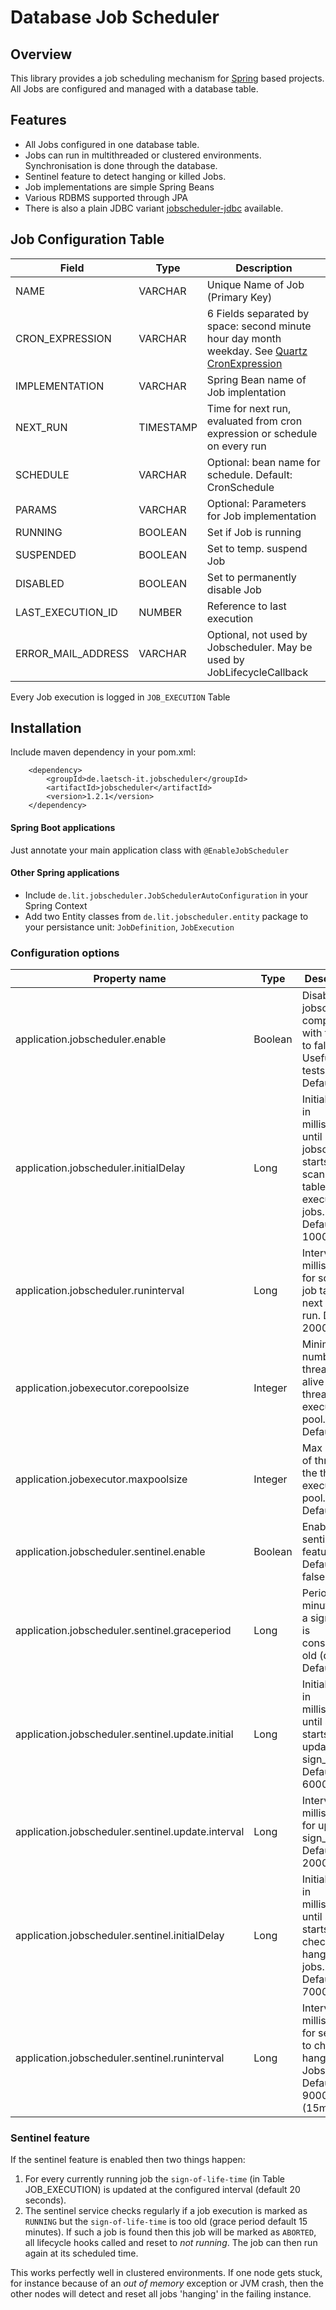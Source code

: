 # Database Job Scheduler

## Overview
This library provides a job scheduling mechanism for 
[Spring](https://spring.io) based projects. All Jobs are
configured and managed with a database table. 

## Features

- All Jobs configured in one database table.
- Jobs can run in multithreaded or clustered environments. 
  Synchronisation is done through the database.
- Sentinel feature to detect hanging or killed Jobs.
- Job implementations are simple Spring Beans
- Various RDBMS supported through JPA
- There is also a plain JDBC variant [jobscheduler-jdbc](jobscheduler-jdbc) available.

## Job Configuration Table

| Field           | Type     | Description |
| --------------- | -------- | ----------- |
| NAME            | VARCHAR  | Unique Name of Job (Primary Key) |
| CRON_EXPRESSION | VARCHAR  | 6 Fields separated by space: second minute hour day month weekday. See [Quartz CronExpression](http://www.quartz-scheduler.org/api/2.3.0/org/quartz/CronExpression.html) |
| IMPLEMENTATION  | VARCHAR  | Spring Bean name of Job implentation |
| NEXT_RUN        | TIMESTAMP| Time for next run, evaluated from cron expression or schedule on every run |
| SCHEDULE        | VARCHAR  | Optional: bean name for schedule. Default: CronSchedule |
| PARAMS          | VARCHAR  | Optional: Parameters for Job implementation |
| RUNNING         | BOOLEAN  | Set if Job is running |
| SUSPENDED       | BOOLEAN  | Set to temp. suspend Job |
| DISABLED        | BOOLEAN  | Set to permanently disable Job |
| LAST_EXECUTION_ID| NUMBER  | Reference to last execution |
| ERROR_MAIL_ADDRESS|VARCHAR | Optional, not used by Jobscheduler. May be used by JobLifecycleCallback |

Every Job execution is logged in `JOB_EXECUTION` Table

## Installation

Include maven dependency in your pom.xml:

   ```
       <dependency>
           <groupId>de.laetsch-it.jobscheduler</groupId>
           <artifactId>jobscheduler</artifactId>
           <version>1.2.1</version>
       </dependency>
   ```

#### Spring Boot applications
Just annotate your main application class with `@EnableJobScheduler`

#### Other Spring applications
- Include `de.lit.jobscheduler.JobSchedulerAutoConfiguration` in your Spring Context
- Add two Entity classes from `de.lit.jobscheduler.entity` package to your persistance unit: 
  `JobDefinition`, `JobExecution`

### Configuration options

| Property name                                  | Type    | Description                            |
| ---------------------------------------------- | ------- | -------------------------------------- |
| application.jobscheduler.enable                | Boolean | Disable jobscheduler completely with this set to false. Useful for tests. Default: true |
| application.jobscheduler.initialDelay          | Long    | Initial delay in milliseconds until jobscheduler starts scanning job table and executing jobs. Default: 10000 |
| application.jobscheduler.runinterval           | Long    | Interval in milliseconds for scanning job table for next due run. Default: 20000 |
| application.jobexecutor.corepoolsize           | Integer | Minimum number of threads kept alive in the thread execution pool. Default: 1 |
| application.jobexecutor.maxpoolsize            | Integer | Max number of threads in the thread execution pool. Default: 4 |
| application.jobscheduler.sentinel.enable       | Boolean | Enable sentinel feature. Default: false |
| application.jobscheduler.sentinel.graceperiod  | Long    | Period in minutes until a sign_of_life is considered old (dead). Default: 15 |
| application.jobscheduler.sentinel.update.initial | Long  | Initial delay in milliseconds until sentinel starts updating sign_of_life. Default: 60000 |
| application.jobscheduler.sentinel.update.interval | Long | Interval in milliseconds for updating sign_of_life. Default: 20000 |
| application.jobscheduler.sentinel.initialDelay | Long    | Initial delay in milliseconds until sentinel starts checking for hanging jobs. Default: 70000 |
| application.jobscheduler.sentinel.runinterval  | Long    | Interval in milliseconds for sentinel to check for hanging Jobs. Default: 900000 (15m) |

### Sentinel feature

If the sentinel feature is enabled then two things happen:

1. For every currently running job the `sign-of-life-time` (in Table JOB_EXECUTION) is updated at 
   the configured interval (default 20 seconds).
2. The sentinel service checks regularly if a job execution is marked as `RUNNING` but the `sign-of-life-time`
   is too old (grace period default 15 minutes). If such a job is found then this job will be marked as
   `ABORTED`, all lifecycle hooks called and reset to *not running*. The job can then run again at its
   scheduled time.

This works perfectly well in clustered environments. If one node gets stuck, for instance because of
an *out of memory* exception or JVM crash, then the other nodes will detect and reset all jobs 'hanging'
in the failing instance.

